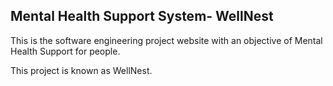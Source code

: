 ## Mental Health Support System- WellNest

This is the software engineering project website with an objective of Mental Health Support for people.

This project is known as WellNest.
